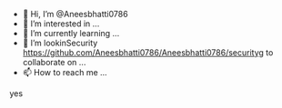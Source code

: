 - 👋 Hi, I’m @Aneesbhatti0786
- 👀 I’m interested in ...
- 🌱 I’m currently learning ...
- 💞️ I’m lookinSecurity
https://github.com/Aneesbhatti0786/Aneesbhatti0786/securityg to collaborate on ...
- 📫 How to reach me ...

<!---
Aneesbhatti0786/Aneesbhatti0786 is a ✨ special ✨ repository because its `README.md` (this file) appears on your GitHub profile.
You can click the Preview link to take a look at your changes.
--->
yes
